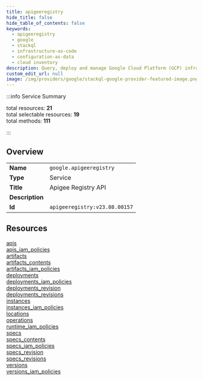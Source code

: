 ```yaml
---
title: apigeeregistry
hide_title: false
hide_table_of_contents: false
keywords:
  - apigeeregistry
  - google
  - stackql
  - infrastructure-as-code
  - configuration-as-data
  - cloud inventory
description: Query, deploy and manage Google Cloud Platform (GCP) infrastructure and resources using SQL
custom_edit_url: null
image: /img/providers/google/stackql-google-provider-featured-image.png
---
```

  
    
:::info Service Summary

<div class="row">
<div class="providerDocColumn">
<span>total resources:&nbsp;<b>21</b></span><br />
<span>total selectable resources:&nbsp;<b>19</b></span><br />
<span>total methods:&nbsp;<b>111</b></span><br />
</div>
</div>

:::

## Overview
<table><tbody>
<tr><td><b>Name</b></td><td><code>google.apigeeregistry</code></td></tr>
<tr><td><b>Type</b></td><td>Service</td></tr>
<tr><td><b>Title</b></td><td>Apigee Registry API</td></tr>
<tr><td><b>Description</b></td><td></td></tr>
<tr><td><b>Id</b></td><td><code>apigeeregistry:v23.08.00157</code></td></tr>
</tbody></table>

## Resources
<div class="row">
<div class="providerDocColumn">
<a href="/providers/google/apigeeregistry/apis/">apis</a><br />
<a href="/providers/google/apigeeregistry/apis_iam_policies/">apis_iam_policies</a><br />
<a href="/providers/google/apigeeregistry/artifacts/">artifacts</a><br />
<a href="/providers/google/apigeeregistry/artifacts_contents/">artifacts_contents</a><br />
<a href="/providers/google/apigeeregistry/artifacts_iam_policies/">artifacts_iam_policies</a><br />
<a href="/providers/google/apigeeregistry/deployments/">deployments</a><br />
<a href="/providers/google/apigeeregistry/deployments_iam_policies/">deployments_iam_policies</a><br />
<a href="/providers/google/apigeeregistry/deployments_revision/">deployments_revision</a><br />
<a href="/providers/google/apigeeregistry/deployments_revisions/">deployments_revisions</a><br />
<a href="/providers/google/apigeeregistry/instances/">instances</a><br />
<a href="/providers/google/apigeeregistry/instances_iam_policies/">instances_iam_policies</a><br />
</div>
<div class="providerDocColumn">
<a href="/providers/google/apigeeregistry/locations/">locations</a><br />
<a href="/providers/google/apigeeregistry/operations/">operations</a><br />
<a href="/providers/google/apigeeregistry/runtime_iam_policies/">runtime_iam_policies</a><br />
<a href="/providers/google/apigeeregistry/specs/">specs</a><br />
<a href="/providers/google/apigeeregistry/specs_contents/">specs_contents</a><br />
<a href="/providers/google/apigeeregistry/specs_iam_policies/">specs_iam_policies</a><br />
<a href="/providers/google/apigeeregistry/specs_revision/">specs_revision</a><br />
<a href="/providers/google/apigeeregistry/specs_revisions/">specs_revisions</a><br />
<a href="/providers/google/apigeeregistry/versions/">versions</a><br />
<a href="/providers/google/apigeeregistry/versions_iam_policies/">versions_iam_policies</a><br />
</div>
</div>
